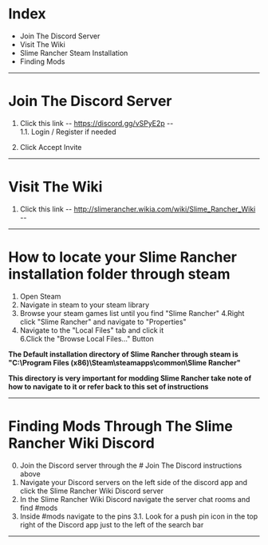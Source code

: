 # Index
- Join The Discord Server
- Visit The Wiki
- Slime Rancher Steam Installation
- Finding Mods
-----
# Join The Discord Server
1. Click this link -- https://discord.gg/vSPyE2p --   
   1.1. Login / Register if needed
   
2. Click Accept Invite
-----
# Visit The Wiki
1. Click this link -- http://slimerancher.wikia.com/wiki/Slime_Rancher_Wiki --
-----
# How to locate your Slime Rancher installation folder through steam
1. Open Steam
2. Navigate in steam to your steam library
3. Browse your steam games list until you find "Slime Rancher" 
4.Right click "Slime Rancher" and navigate to "Properties"  
5. Navigate to the "Local Files" tab and click it  
6.Click the "Browse Local Files..." Button

**The Default installation directory of Slime Rancher through steam is "C:\Program Files (x86)\Steam\steamapps\common\Slime Rancher"**  

**This directory is very important for modding Slime Rancher take note of how to navigate to it or refer back to this set of instructions**

-----
# Finding Mods Through The Slime Rancher Wiki Discord
0. Join the Discord server through the # Join The Discord instructions above
1. Navigate your Discord servers on the left side of the discord app and click the Slime Rancher Wiki Discord server
2. In the Slime Rancher Wiki Discord navigate the server chat rooms and find #mods
3. Inside #mods navigate to the pins
   3.1. Look for a push pin icon in the top right of the Discord app just to the left of the search bar
-----
